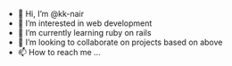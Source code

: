 - 👋 Hi, I’m @kk-nair
- 👀 I’m interested in web development
- 🌱 I’m currently learning ruby on rails
- 💞️ I’m looking to collaborate on projects based on above
- 📫 How to reach me ...

<!---
kk-nair/kk-nair is a ✨ special ✨ repository because its `README.md` (this file) appears on your GitHub profile.
You can click the Preview link to take a look at your changes.
--->
